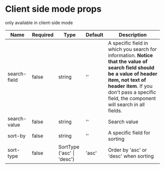 # Client side mode props 

only available in client-side mode

| Name | Required | Type | Default | Description |
| -------- | ----------- | ---- | -------- | ------- |
| search-field | false | string | '' | A specific field in which you search for information. **Notice that the value of search field should be a value of header item, not text of header item**. If you don't pass a specific field, the component will search in all fields.|
| search-value | false | string | '' | Search value |
| sort-by | false | string | '' | A specific field for sorting |
| sort-type | false | SortType ('asc' \| 'desc')| 'asc' | Order by 'asc' or 'desc' when sorting|